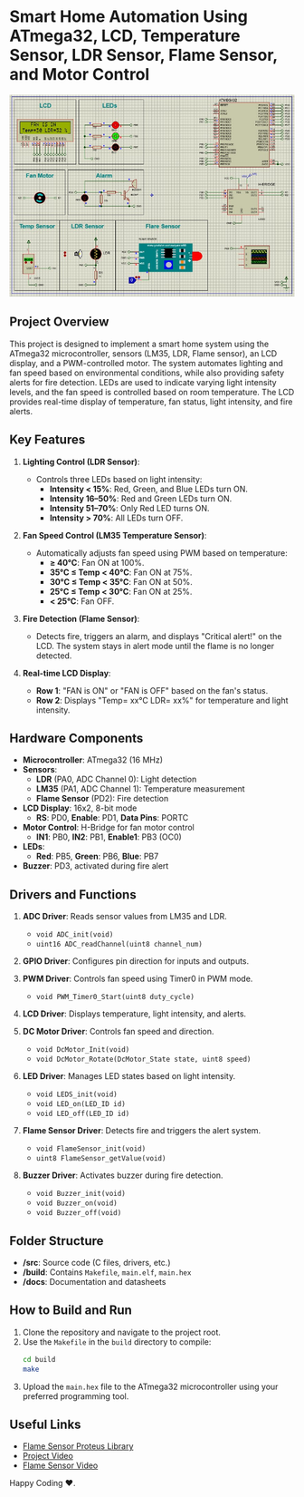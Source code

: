 # Smart Home Automation Using ATmega32, LCD, Temperature Sensor, LDR Sensor, Flame Sensor, and Motor Control

![Smart Home System Screenshot](docs/simulation_screenshot.jpg)

## Project Overview

This project is designed to implement a smart home system using the ATmega32 microcontroller, sensors (LM35, LDR, Flame sensor), an LCD display, and a PWM-controlled motor. The system automates lighting and fan speed based on environmental conditions, while also providing safety alerts for fire detection. LEDs are used to indicate varying light intensity levels, and the fan speed is controlled based on room temperature. The LCD provides real-time display of temperature, fan status, light intensity, and fire alerts.

## Key Features

1. **Lighting Control (LDR Sensor)**:
   - Controls three LEDs based on light intensity:
     - **Intensity < 15%**: Red, Green, and Blue LEDs turn ON.
     - **Intensity 16–50%**: Red and Green LEDs turn ON.
     - **Intensity 51–70%**: Only Red LED turns ON.
     - **Intensity > 70%**: All LEDs turn OFF.
   
2. **Fan Speed Control (LM35 Temperature Sensor)**:
   - Automatically adjusts fan speed using PWM based on temperature:
     - **≥ 40°C**: Fan ON at 100%.
     - **35°C ≤ Temp < 40°C**: Fan ON at 75%.
     - **30°C ≤ Temp < 35°C**: Fan ON at 50%.
     - **25°C ≤ Temp < 30°C**: Fan ON at 25%.
     - **< 25°C**: Fan OFF.
   
3. **Fire Detection (Flame Sensor)**:
   - Detects fire, triggers an alarm, and displays "Critical alert!" on the LCD. The system stays in alert mode until the flame is no longer detected.

4. **Real-time LCD Display**:
   - **Row 1**: "FAN is ON" or "FAN is OFF" based on the fan's status.
   - **Row 2**: Displays "Temp= xx°C LDR= xx%" for temperature and light intensity.

## Hardware Components

- **Microcontroller**: ATmega32 (16 MHz)
- **Sensors**:
  - **LDR** (PA0, ADC Channel 0): Light detection
  - **LM35** (PA1, ADC Channel 1): Temperature measurement
  - **Flame Sensor** (PD2): Fire detection
- **LCD Display**: 16x2, 8-bit mode
  - **RS**: PD0, **Enable**: PD1, **Data Pins**: PORTC
- **Motor Control**: H-Bridge for fan motor control
  - **IN1**: PB0, **IN2**: PB1, **Enable1**: PB3 (OC0)
- **LEDs**:
  - **Red**: PB5, **Green**: PB6, **Blue**: PB7
- **Buzzer**: PD3, activated during fire alert

## Drivers and Functions

1. **ADC Driver**: Reads sensor values from LM35 and LDR.
   - `void ADC_init(void)`
   - `uint16 ADC_readChannel(uint8 channel_num)`
   
2. **GPIO Driver**: Configures pin direction for inputs and outputs.
   
3. **PWM Driver**: Controls fan speed using Timer0 in PWM mode.
   - `void PWM_Timer0_Start(uint8 duty_cycle)`
   
4. **LCD Driver**: Displays temperature, light intensity, and alerts.
   
5. **DC Motor Driver**: Controls fan speed and direction.
   - `void DcMotor_Init(void)`
   - `void DcMotor_Rotate(DcMotor_State state, uint8 speed)`
   
6. **LED Driver**: Manages LED states based on light intensity.
   - `void LEDS_init(void)`
   - `void LED_on(LED_ID id)`
   - `void LED_off(LED_ID id)`
   
7. **Flame Sensor Driver**: Detects fire and triggers the alert system.
   - `void FlameSensor_init(void)`
   - `uint8 FlameSensor_getValue(void)`
   
8. **Buzzer Driver**: Activates buzzer during fire detection.
   - `void Buzzer_init(void)`
   - `void Buzzer_on(void)`
   - `void Buzzer_off(void)`

## Folder Structure

- **/src**: Source code (C files, drivers, etc.)
- **/build**: Contains `Makefile`, `main.elf`, `main.hex`
- **/docs**: Documentation and datasheets

## How to Build and Run

1. Clone the repository and navigate to the project root.
2. Use the `Makefile` in the `build` directory to compile:
   ```bash
   cd build
   make
   ```
3. Upload the `main.hex` file to the ATmega32 microcontroller using your preferred programming tool.

## Useful Links

- [Flame Sensor Proteus Library](https://www.mediafire.com/file/cnrdckfrdxun270/Flame-Sensor-Library-For-Proteus-main.zip/file)
- [Project Video](https://youtu.be/Iyj7sOfwYLw)
- [Flame Sensor Video](https://youtu.be/cD3n-Bz7liM)

Happy Coding ❤️.
